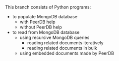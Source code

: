 This branch consists of Python programs:
 * to populate MongoDB database
   * with PeerDB help
   * without PeerDB help
 * to read from MongoDB database
   * using recursive MongoDB queries
     * reading related documents iteratively
     * reading related documents in bulk
   * using embedded documents made by PeerDB
